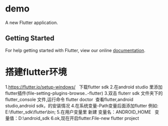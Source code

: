 # demo

A new Flutter application.

## Getting Started

For help getting started with Flutter, view our online
[documentation](https://flutter.io/).

# 搭建flutter环境
1.https://flutter.io/setup-windows/   下载flutter sdk
2.在android studio 里添加flutter插件(file-setting-plugins-browse..-flutter)
3.双击 fluterr sdk 文件夹下的flutter_console 文件,运行命令 flutter doctor  查看flutter,android studio,android sdk，的安装情况
4.在系统变量-Path变量后面添加flutter 例如: E:\flutter_sdk\flutter\bin;
5.在用户变量里 新建  变量名：ANDROID_HOME   变量值：D:\android_sdk
6.ok,现在开启flutter.File-new flutter project

